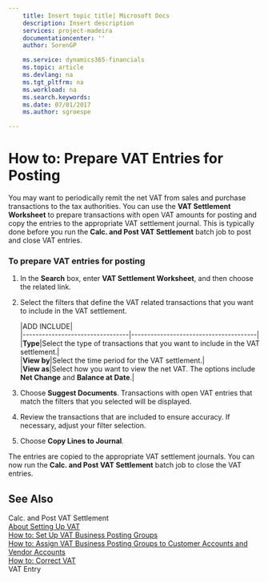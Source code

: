 ```yaml
---
    title: Insert topic title| Microsoft Docs
    description: Insert description
    services: project-madeira
    documentationcenter: ''
    author: SorenGP

    ms.service: dynamics365-financials
    ms.topic: article
    ms.devlang: na
    ms.tgt_pltfrm: na
    ms.workload: na
    ms.search.keywords:
    ms.date: 07/01/2017
    ms.author: sgroespe

---
```

# How to: Prepare VAT Entries for Posting
You may want to periodically remit the net VAT from sales and purchase transactions to the tax authorities. You can use the **VAT Settlement Worksheet** to prepare transactions with open VAT amounts for posting and copy the entries to the appropriate VAT settlement journal. This is typically done before you run the **Calc. and Post VAT Settlement** batch job to post and close VAT entries.  
  
### To prepare VAT entries for posting  
  
1.  In the **Search** box, enter **VAT Settlement Worksheet**, and then choose the related link.  
  
2.  Select the filters that define the VAT related transactions that you want to include in the VAT settlement.  
  
    |ADD INCLUDE<!--[!INCLUDE[bp_tablefield](../../includes/bp_tabledescription_md.md)]-->|  
    |---------------------------------|---------------------------------------|  
    |**Type**|Select the type of transactions that you want to include in the VAT settlement.|  
    |**View by**|Select the time period for the VAT settlement.|  
    |**View as**|Select how you want to view the net VAT. The options include **Net Change** and **Balance at Date**.|  
  
3.  Choose **Suggest Documents**. Transactions with open VAT entries that match the filters that you selected will be displayed.  
  
4.  Review the transactions that are included to ensure accuracy. If necessary, adjust your filter selection.  
  
5.  Choose **Copy Lines to Journal**.  
  
 The entries are copied to the appropriate VAT settlement journals. You can now run the **Calc. and Post VAT Settlement** batch job to close the VAT entries.  
  
## See Also  
 Calc. and Post VAT Settlement   
 [About Setting Up VAT](../about-setting-up-vat.md)   
 [How to: Set Up VAT Business Posting Groups](../how-to-set-up-vat-business-posting-groups.md)   
 [How to: Assign VAT Business Posting Groups to Customer Accounts and Vendor Accounts](../how-to-assign-vat-business-posting-groups-to-customer-accounts-and-vendor-accounts.md)   
 [How to: Correct VAT](../how-to-correct-vat.md)   
 VAT Entry